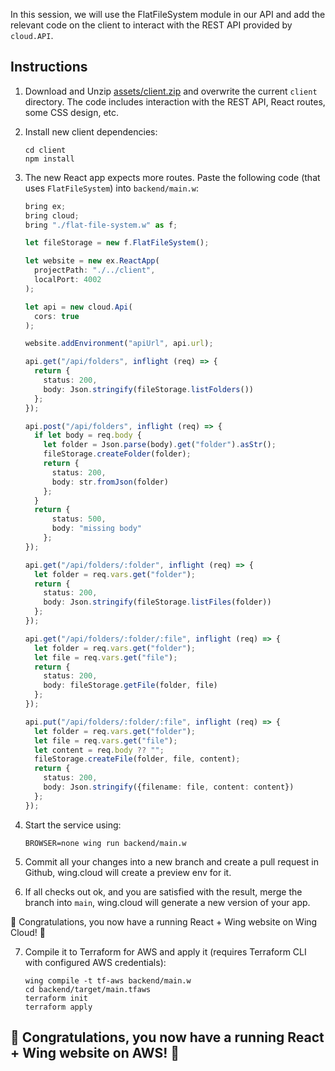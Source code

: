 
In this session, we will use the FlatFileSystem module in our API and add the relevant code on the client to interact with the REST API provided by `cloud.API`.

## Instructions 

1. Download and Unzip 
   [assets/client.zip](https://raw.githubusercontent.com/ekeren/react-wing-workshop/main/assets/client.zip)
   and overwrite the current `client` directory. The code includes interaction with the REST API, React routes, some CSS design, etc.

2. Install new client dependencies:
   ```
   cd client
   npm install
   ```

3. The new React app expects more routes. Paste the following code (that uses `FlatFileSystem`) into `backend/main.w`:
   ```ts
   bring ex;
   bring cloud;
   bring "./flat-file-system.w" as f;

   let fileStorage = new f.FlatFileSystem();

   let website = new ex.ReactApp(
     projectPath: "./../client",
     localPort: 4002
   );
   
   let api = new cloud.Api(
     cors: true
   );

   website.addEnvironment("apiUrl", api.url);

   api.get("/api/folders", inflight (req) => {
     return {
       status: 200,
       body: Json.stringify(fileStorage.listFolders())
     };
   });

   api.post("/api/folders", inflight (req) => {
     if let body = req.body {
       let folder = Json.parse(body).get("folder").asStr();
       fileStorage.createFolder(folder);
       return {
         status: 200,
         body: str.fromJson(folder)
       };
     }
     return {
         status: 500,
         body: "missing body"
       };
   });

   api.get("/api/folders/:folder", inflight (req) => {
     let folder = req.vars.get("folder");
     return {
       status: 200,
       body: Json.stringify(fileStorage.listFiles(folder))
     };
   });

   api.get("/api/folders/:folder/:file", inflight (req) => {
     let folder = req.vars.get("folder");
     let file = req.vars.get("file");
     return {
       status: 200,
       body: fileStorage.getFile(folder, file)
     };
   });

   api.put("/api/folders/:folder/:file", inflight (req) => {
     let folder = req.vars.get("folder");
     let file = req.vars.get("file");
     let content = req.body ?? "";
     fileStorage.createFile(folder, file, content); 
     return {
       status: 200,
       body: Json.stringify({filename: file, content: content})
     };
   });
   ```

4. Start the service using:
   ```
   BROWSER=none wing run backend/main.w
   ```

5. Commit all your changes into a new branch and create a pull request in Github, wing.cloud will create a preview env for it.
6. If all checks out ok, and you are satisfied with the result, merge the branch into `main`, wing.cloud will generate a new version of your app.

🚀 Congratulations, you now have a running React + Wing website on Wing Cloud! 🚀


7. Compile it to Terraform for AWS and apply it (requires Terraform CLI with configured AWS credentials):
   ```
   wing compile -t tf-aws backend/main.w
   cd backend/target/main.tfaws
   terraform init
   terraform apply
   ```

🚀 Congratulations, you now have a running React + Wing website on AWS! 🚀
---
